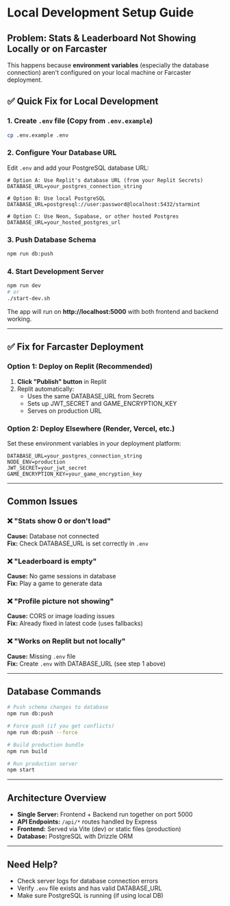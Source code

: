 # Local Development Setup Guide

## Problem: Stats & Leaderboard Not Showing Locally or on Farcaster

This happens because **environment variables** (especially the database connection) aren't configured on your local machine or Farcaster deployment.

## ✅ Quick Fix for Local Development

### 1. **Create `.env` file** (Copy from `.env.example`)

```bash
cp .env.example .env
```

### 2. **Configure Your Database URL**

Edit `.env` and add your PostgreSQL database URL:

```env
# Option A: Use Replit's database URL (from your Replit Secrets)
DATABASE_URL=your_postgres_connection_string

# Option B: Use local PostgreSQL
DATABASE_URL=postgresql://user:password@localhost:5432/starmint

# Option C: Use Neon, Supabase, or other hosted Postgres
DATABASE_URL=your_hosted_postgres_url
```

### 3. **Push Database Schema**

```bash
npm run db:push
```

### 4. **Start Development Server**

```bash
npm run dev
# or
./start-dev.sh
```

The app will run on **http://localhost:5000** with both frontend and backend working.

---

## ✅ Fix for Farcaster Deployment

### Option 1: Deploy on Replit (Recommended)

1. **Click "Publish" button** in Replit
2. Replit automatically:
   - Uses the same DATABASE_URL from Secrets
   - Sets up JWT_SECRET and GAME_ENCRYPTION_KEY
   - Serves on production URL

### Option 2: Deploy Elsewhere (Render, Vercel, etc.)

Set these environment variables in your deployment platform:

```env
DATABASE_URL=your_postgres_connection_string
NODE_ENV=production
JWT_SECRET=your_jwt_secret
GAME_ENCRYPTION_KEY=your_game_encryption_key
```

---

## Common Issues

### ❌ "Stats show 0 or don't load"
**Cause:** Database not connected  
**Fix:** Check DATABASE_URL is set correctly in `.env`

### ❌ "Leaderboard is empty"
**Cause:** No game sessions in database  
**Fix:** Play a game to generate data

### ❌ "Profile picture not showing"  
**Cause:** CORS or image loading issues  
**Fix:** Already fixed in latest code (uses fallbacks)

### ❌ "Works on Replit but not locally"
**Cause:** Missing `.env` file  
**Fix:** Create `.env` with DATABASE_URL (see step 1 above)

---

## Database Commands

```bash
# Push schema changes to database
npm run db:push

# Force push (if you get conflicts)
npm run db:push --force

# Build production bundle
npm run build

# Run production server
npm start
```

---

## Architecture Overview

- **Single Server:** Frontend + Backend run together on port 5000
- **API Endpoints:** `/api/*` routes handled by Express
- **Frontend:** Served via Vite (dev) or static files (production)
- **Database:** PostgreSQL with Drizzle ORM

---

## Need Help?

- Check server logs for database connection errors
- Verify `.env` file exists and has valid DATABASE_URL
- Make sure PostgreSQL is running (if using local DB)

